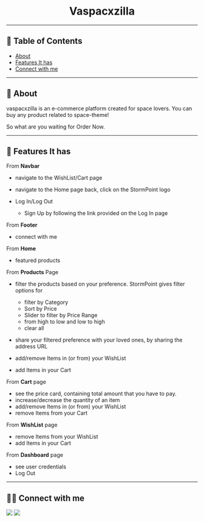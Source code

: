<div align="center">

# Vaspacxzilla

</div>

---

## 📕 Table of Contents

- [About](#-about)
- [Features It has](#-features-it-has)
- [Connect with me](#-connect-with-me)

---

## 📖 About

vaspacxzilla is an e-commerce platform created for space lovers. You can buy any product related to space-theme!

So what are you waiting for Order Now.

---

## 🚀 Features It has

From **Navbar**

- navigate to the WishList/Cart page
- navigate to the Home page back, click on the StormPoint logo
- Log In/Log Out

  - Sign Up by following the link provided on the Log In page

From **Footer**

- connect with me

From **Home**

- featured products

From **Products** Page

- filter the products based on your preference. StormPoint gives filter options for

  - filter by Category
  - Sort by Price
  - Slider to filter by Price Range
   - from high to low and low to high
    - clear all

- share your filtered preference with your loved ones, by sharing the address URL
- add/remove Items in (or from) your WishList
- add Items in your Cart

From **Cart** page

- see the price card, containing total amount that you have to pay.
- increase/decrease the quantity of an item
- add/remove Items in (or from) your WishList
- remove Items from your Cart

From **WishList** page

- remove Items from your WishList 
- add Items in your Cart

From **Dashboard** page

 - see user credentials 
 - Log Out

---


## 👨‍💻 Connect with me

<a href="https://twitter.com/VashnaviChauhan"><img src="https://img.shields.io/badge/Twitter-1DA1F2?style=for-the-badge&logo=twitter&logoColor=white"/></a>
<a href="https://www.linkedin.com/in/vashnavi-chauhan-b6222514b/"><img src="https://img.shields.io/badge/LinkedIn-0077B5?style=for-the-badge&logo=linkedin&logoColor=white"/></a>



